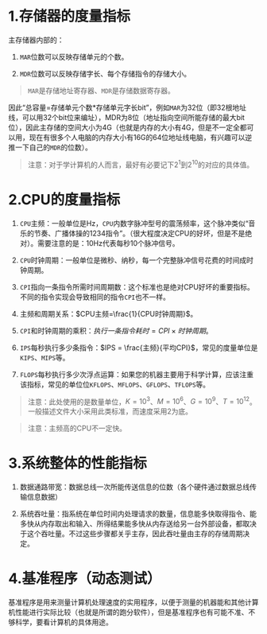 # 1.存储器的度量指标

主存储器内部的：

1. `MAR`位数可以反映存储单元的个数。

2. `MDR`位数可以反映存储字长、每个存储指令的存储大小。

> `MAR`是存储地址寄存器、`MDR`是存储数据寄存器。

因此“总容量=存储单元个数\*存储单元字长bit”，例如`MAR`为32位（即32根地址线，可以用32个bit位来编址），MDR为8位（地址指向空间所能存储的最大bit位），因此主存储的空间大小为4G（也就是内存的大小有4G，但是不一定全都可以用，现在有很多个人电脑的内存大小有16G的64位地址线电脑，有兴趣可以逆推一下自己的`MDR`的位数）。

> 注意：对于学计算机的人而言，最好有必要记下$2^1$到$2^{10}$的对应的具体值。

# 2.CPU的度量指标

1. `CPU`主频：一般单位是Hz，`CPU`内数字脉冲型号的震荡频率，这个脉冲类似“音乐的节奏、广播体操的1234指令”。（很大程度决定CPU的好坏，但是不是绝对）。需要注意的是：10Hz代表每秒10个脉冲信号。

2. `CPU`时钟周期：一般单位是微秒、纳秒，每一个完整脉冲信号花费的时间成时钟周期。

3. `CPI`指向一条指令所需时间周期数：这个标准也是绝对CPU好坏的重要指标。不同的指令实现会导致相同的指令`CPI`也不一样。

4. 主频和周期关系：$CPU主频=\frac{1}{CPU时钟周期}$。

5. `CPI`和时钟周期的乘积：$执行一条指令耗时=CPI\times 时钟周期$。

6. `IPS`每秒执行多少条指令：$IPS = \frac{主频}{平均CPI}$，常见的度量单位是`KIPS`、`MIPS`等。

7. `FLOPS`每秒执行多少次浮点运算：如果您的机器主要用于科学计算，应该注重该指标，常见的单位位`KFLOPS`、`MFLOPS`、`GFLOPS`、`TFLOPS`等。

> 注意：此处使用的是数量单位，$K=10^{3}$、$M=10^{6}$、$G=10^{9}$、$T=10^{12}$。一般描述文件大小采用此类标准，而速度采用2为底。

> 注意：主频高的CPU不一定快。

# 3.系统整体的性能指标

1. 数据通路带宽：数据总线一次所能传送信息的位数（各个硬件通过数据总线传输信息数据）

2. 系统吞吐量：指系统在单位时间内处理请求的数量，信息能多快取得指令、能多快从内存取出和输入、所得结果能多快从内存送给另一台外部设备，都取决于这个吞吐量。不过这些步骤都关乎主存，因此吞吐量由主存的存储周期决定。

# 4.基准程序（动态测试）

基准程序是用来测量计算机处理速度的实用程序，以便于测量的机器能和其他计算机性能进行实际比较（也就是所谓的跑分软件），但是基准程序也有可能不准、不够科学，要看计算机的具体用途。


